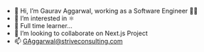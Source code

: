 - 👋 Hi, I’m Gaurav Aggarwal, working as a Software Engineer 👨‍💻
- 👀 I’m interested in ⚛️
- 🌱 Full time learner...
- 💞️ I’m looking to collaborate on Next.js Project
- 📫 GAggarwal@striveconsulting.com

<!---
gaurav-strive/gaurav-strive is a ✨ special ✨ repository because its `README.md` (this file) appears on your GitHub profile.
You can click the Preview link to take a look at your changes.
--->
